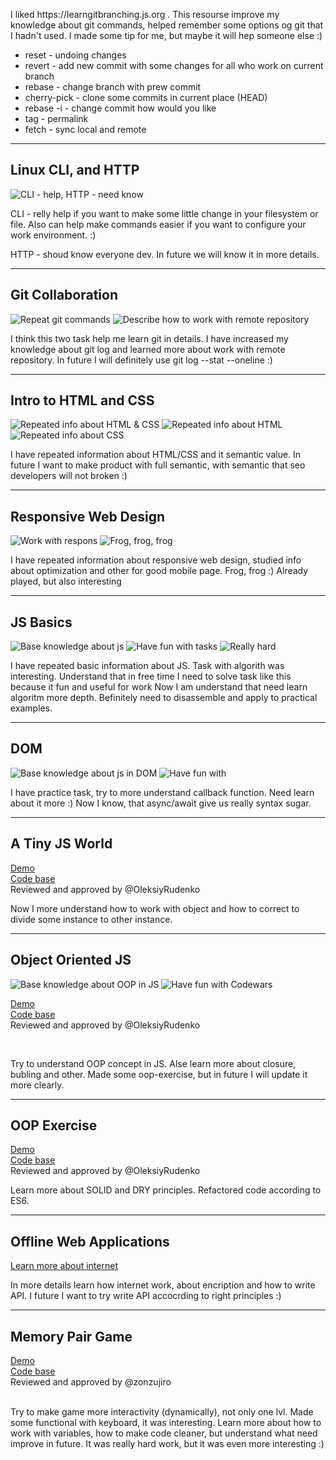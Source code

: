 <p>
I liked https://learngitbranching.js.org . This resourse improve my knowledge about git commands, helped remember some options og git that I hadn't used. I made some tip for me, but maybe it will hep someone else :)
</p>
<ul>
  <li>
    reset - undoing changes
  </li>
  <li>
    revert - add new commit with some changes for all who work on current branch
  </li>
  <li>
    rebase - change branch with prew commit 
  </li>
  <li>
    cherry-pick - clone some commits in current place (HEAD)
  </li>
  <li>
    rebase -i - change commit how would you like
  </li>
  <li>
    tag - permalink
  </li>
  <li>
    fetch - synс local and remote
  </li>
</ul>

----------------------------------------------------------------

## Linux CLI, and HTTP

![CLI - help, HTTP - need know](task_linux_cli/cli.jpg)

CLI - relly help if you want to make some little change in your filesystem or file. Also can help make commands easier if you want to configure your work environment. :) 

HTTP - shoud know everyone dev. In future we will know it in more details.

----------------------------------------------------------------

## Git Collaboration

![Repeat git commands](task_git_collaboration//git_collaboration_1.jpg)
![Describe how to work with remote repository](task_git_collaboration//git_collaboration_2.jpg)

I think this two task help me learn git in details. I have increased my knowledge about git log and learned more about work with remote repository.
In future I will definitely use git log --stat --oneline :)

----------------------------------------------------------------

## Intro to HTML and CSS

![Repeated info about HTML & CSS](task_html_css_intro/task_html_css_intro_1.jpg)
![Repeated info about HTML](task_html_css_intro/task_html_css_intro_2.jpg)
![Repeated info about CSS](task_html_css_intro/task_html_css_intro_3.jpg)

I have repeated information about HTML/CSS and it semantic value. 
In future I want to make product with full semantic, with semantic that seo developers will not broken :)

----------------------------------------------------------------

## Responsive Web Design

![Work with respons](task_responsive_web_design/task_responsive_web_design_1.jpg)
![Frog, frog, frog](task_responsive_web_design/task_responsive_web_design_2.jpg)

I have repeated information about responsive web design, studied info about optimization and other for good mobile page. 
Frog, frog :) Already played, but also interesting

----------------------------------------------------------------

## JS Basics

![Base knowledge about js](task_js_basics/task_js_basics_1.jpg)
![Have fun with tasks](task_js_basics/task_js_basics_2.jpg)
![Really hard](task_js_basics/task_js_basics_3.jpg)

I have repeated basic information about JS. 
Task with algorith was interesting. Understand that in free time I need to solve task like this because it fun and useful for work
Now I am understand that need learn algoritm more depth. Вefinitely need to disassemble and apply to practical examples.

----------------------------------------------------------------

## DOM

![Base knowledge about js in DOM](task_js_basics/task_js_basics_1.jpg)
![Have fun with ](task_js_basics/task_js_basics_2.jpg)

I have practice task, try to more understand callback function. Need learn about it more :)
Now I know, that  async/await give us really syntax sugar.


----------------------------------------------------------------

## A Tiny JS World

[Demo](https://justdevway.github.io/a-tiny-JS-world/)
<br>
[Code base](https://github.com/kottans/frontend-2019-homeworks/blob/master/submissions/justdevway/a-tiny-JS-world)
<br>
Reviewed and approved by @OleksiyRudenko 

Now I more understand how to work with object and how to correct to divide some instance to other instance.

----------------------------------------------------------------

## Object Oriented JS

![Base knowledge about OOP in JS](task_js_oop/task_js_oop_1.jpg)
![Have fun with Codewars](task_js_oop/task_js_oop_2.jpg)

[Demo](https://justdevway.github.io/frogger/)
<br>
[Code base](https://github.com/kottans/frontend-2019-homeworks/tree/master/submissions/justdevway/js-oop-frogger)
<br>
Reviewed and approved by @OleksiyRudenko 

<br>
<!-- [Code base](https://github.com/kottans/frontend-2019-homeworks/blob/master/submissions/justdevway/a-tiny-JS-world/index.js)
<br> -->

Try to understand OOP concept in JS. Alse learn more about closure, bubling and other. Made some oop-exercise, but in future I will update it more clearly.

----------------------------------------------------------------

## OOP Exercise

[Demo](https://justdevway.github.io/a-tiny-JS-world/)
<br>
[Code base](https://github.com/kottans/frontend-2019-homeworks/blob/master/submissions/justdevway/a-tiny-JS-world)
<br>
Reviewed and approved by @OleksiyRudenko 
<br>

Learn more about SOLID and DRY principles. Refactored code according to ES6.

----------------------------------------------------------------

## Offline Web Applications

[Learn more about internet](task_js_oop/task_js_oop_1.jpg)
<br>

In more details learn  how internet work, about encription and how to write API. I future I want to try write API accocrding to right principles :)

----------------------------------------------------------------

## Memory Pair Game

[Demo](https://justdevway.github.io/memory-pair-game/)
<br>
[Code base](https://github.com/kottans/frontend-2019-homeworks/tree/master/submissions/justdevway/memory-pair-game)
<br>
Reviewed and approved by @zonzujiro  
<br>

Try to make game more interactivity (dynamically), not only one lvl. Made some functional with keyboard, it was interesting. Learn more about how to work with variables, how to make code cleaner, but understand what need improve in future. It was really hard work, but it was even more interesting :)